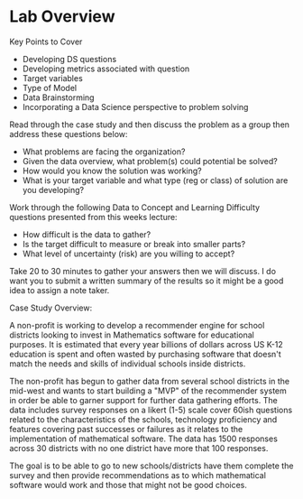 # Lab Overview 

Key Points to Cover
* Developing DS questions
* Developing metrics associated with question
* Target variables 
* Type of Model 
* Data Brainstorming
* Incorporating a Data Science perspective to problem solving

Read through the case study and then discuss the problem as a group then address these questions below:

* What problems are facing the organization? 
* Given the data overview, what problem(s) could potential be solved? 
* How would you know the solution was working? 
* What is your target variable and what type (reg or class) of solution are you developing? 

Work through the following Data to Concept and Learning Difficulty questions presented from this weeks lecture:
  * How difficult is the data to gather?
  * Is the target difficult to measure or break into smaller parts?
  * What level of uncertainty (risk) are you willing to accept? 

Take 20 to 30 minutes to gather your answers then we will discuss. I do want you to submit a written summary of the results so it might be a good idea to assign a note taker.  

Case Study Overview: 

A non-profit is working to develop a recommender engine for school districts
looking to invest in Mathematics software for educational purposes. It is
estimated that every year billions of dollars across US K-12 education is spent and
often wasted by purchasing software that doesn't match the needs and skills of 
individual schools inside districts. 

The non-profit has begun to gather data from several school districts in the mid-west
and wants to start building a "MVP" of the recommender system in order be able to 
garner support for further data gathering efforts. The data includes survey responses
on a likert (1-5) scale cover 60ish questions related to the characteristics of the schools, technology proficiency and features covering past successes or failures as it relates to the implementation of mathematical software. The data has 1500 responses across 30 districts with no one district have more that 100 responses. 

The goal is to be able to go to new schools/districts have them complete the survey and then provide recommendations as to which mathematical software would work and those that might not be good choices. 

